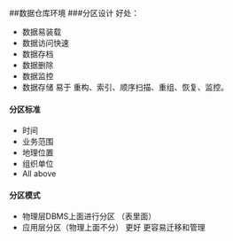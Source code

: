 ##数据仓库环境
###分区设计
好处：
* 数据易装载
* 数据访问快速
* 数据存档
* 数据删除
* 数据监控
* 数据存储
易于 重构、索引、顺序扫描、重组、恢复、监控。
#### 分区标准
* 时间
* 业务范围
* 地理位置
* 组织单位
* All above
#### 分区模式
* 物理层DBMS上面进行分区 （表里面）
* 应用层分区（物理上面不分） 更好 更容易迁移和管理


